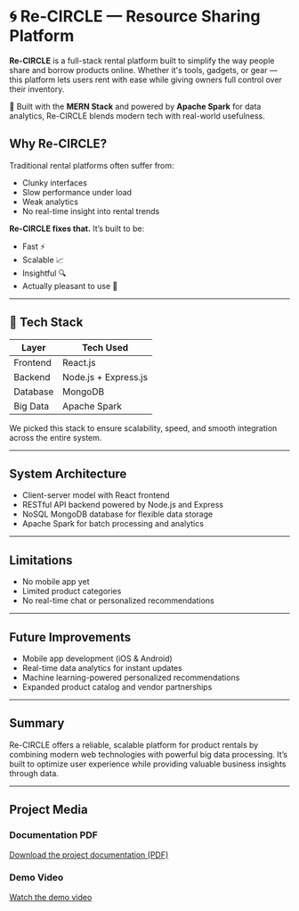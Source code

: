 # 🌀 Re-CIRCLE — Resource Sharing Platform

**Re-CIRCLE** is a full-stack rental platform built to simplify the way people share and borrow products online. 
Whether it's tools, gadgets, or gear — this platform lets users rent with ease while giving owners full control over their inventory.

🚀 Built with the **MERN Stack** and powered by **Apache Spark** for data analytics, Re-CIRCLE blends modern tech with real-world usefulness.

## Why Re-CIRCLE?

Traditional rental platforms often suffer from:
- Clunky interfaces
- Slow performance under load
- Weak analytics
- No real-time insight into rental trends

**Re-CIRCLE fixes that.** It’s built to be:
- Fast ⚡
- Scalable 📈
- Insightful 🔍
- Actually pleasant to use 🧩

---

## 🔨 Tech Stack

| Layer       | Tech Used                      |
|-------------|---------------------------------|
| Frontend    | React.js                        |
| Backend     | Node.js + Express.js            |
| Database    | MongoDB                         |
| Big Data    | Apache Spark                    |

We picked this stack to ensure scalability, speed, and smooth integration across the entire system.

---

## System Architecture

- Client-server model with React frontend  
- RESTful API backend powered by Node.js and Express  
- NoSQL MongoDB database for flexible data storage  
- Apache Spark for batch processing and analytics  

---

## Limitations

- No mobile app yet  
- Limited product categories  
- No real-time chat or personalized recommendations  

---

## Future Improvements

- Mobile app development (iOS & Android)  
- Real-time data analytics for instant updates  
- Machine learning-powered personalized recommendations  
- Expanded product catalog and vendor partnerships  

---

## Summary

Re-CIRCLE offers a reliable, scalable platform for product rentals by combining modern web technologies with powerful big data processing. It’s built to optimize user experience while providing valuable business insights through data.

---

## Project Media

### Documentation PDF
[Download the project documentation (PDF)](https://drive.google.com/file/d/1QpImnXxW9UuXKzVS0tZM92xBa0EqgZ_5/view?usp=sharing)

### Demo Video
[Watch the demo video]([https://your-video-link.com/video](https://drive.google.com/file/d/1LEyi8erdB_A5YvFj5bOvv4Xjslq8Ye4I/view?usp=sharing))

